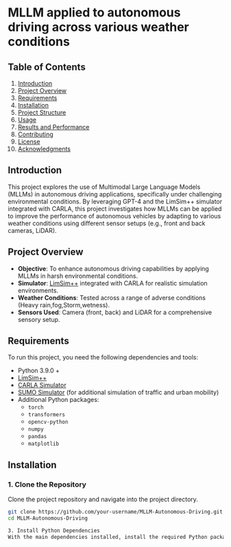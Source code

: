 # MLLM applied to autonomous driving across various weather conditions


## Table of Contents
1. [Introduction](#introduction)
2. [Project Overview](#project-overview)
3. [Requirements](#requirements)
4. [Installation](#installation)
5. [Project Structure](#project-structure)
6. [Usage](#usage)
7. [Results and Performance](#results-and-performance)
8. [Contributing](#contributing)
9. [License](#license)
10. [Acknowledgments](#acknowledgments)





## Introduction
This project explores the use of Multimodal Large Language Models (MLLMs) in autonomous driving applications, specifically under challenging environmental conditions. By leveraging GPT-4 and the LimSim++ simulator integrated with CARLA, this project investigates how MLLMs can be applied to improve the performance of autonomous vehicles by adapting to various weather conditions using different sensor setups (e.g., front and back cameras, LiDAR).

## Project Overview
- **Objective**: To enhance autonomous driving capabilities by applying MLLMs in harsh environmental conditions.
- **Simulator**: [LimSim++](https://github.com/PJLab-ADG/LimSim) integrated with CARLA for realistic simulation environments.
- **Weather Conditions**: Tested across a range of adverse conditions (Heavy rain,fog,Storm,wetness).
- **Sensors Used**: Camera (front, back) and LiDAR for a comprehensive sensory setup.

## Requirements

To run this project, you need the following dependencies and tools:
- Python 3.9.0 +
- [LimSim++](https://github.com/PJLab-ADG/LimSim)
- [CARLA Simulator](https://github.com/carla-simulator/carla)
- [SUMO Simulator](https://www.eclipse.org/sumo/) (for additional simulation of traffic and urban mobility)
- Additional Python packages:
  - `torch`
  - `transformers`
  - `opencv-python`
  - `numpy`
  - `pandas`
  - `matplotlib`
    
 ## Installation

### 1. Clone the Repository
Clone the project repository and navigate into the project directory.

```bash
git clone https://github.com/your-username/MLLM-Autonomous-Driving.git
cd MLLM-Autonomous-Driving

3. Install Python Dependencies
With the main dependencies installed, install the required Python packages for this project:
